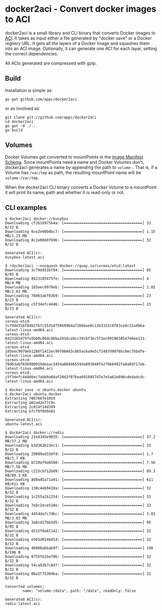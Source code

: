 # docker2aci - Convert docker images to ACI

docker2aci is a small library and CLI binary that converts Docker images to
[ACI][aci]. It takes as input either a file generated by "docker save" or a
Docker registry URL. It gets all the layers of a Docker image and squashes them
into an ACI image. Optionally, it can generate one ACI for each layer, setting
the correct dependencies.

All ACIs generated are compressed with gzip.


## Build

Installation is simple as:

	go get github.com/appc/docker2aci

or as involved as:

	git clone git://github.com/appc/docker2aci
	cd docker2aci
	go get -d ./...
	go build

## Volumes

Docker Volumes get converted to mountPoints in the
[Image Manifest Schema][imageschema]. Since mountPoints need a name and Docker
Volumes don't, docker2aci generates a name by appending the path to `volume-`.
That is, if a Volume has `/var/tmp` as path, the resulting mountPoint name will
be `volume-/var/tmp`.

When the docker2aci CLI binary converts a Docker Volume to a mountPoint it will
print its name, path and whether it is read-only or not.

## CLI examples

```
$ docker2aci docker://busybox
Downloading cf2616975b4a: [====================================] 32 B/32 B
Downloading 6ce2e90b0bc7: [====================================] 1.15 MB/1.15 MB
Downloading 8c2e06607696: [====================================] 32 B/32 B

Generated ACI(s):
busybox-latest.aci
```

```
$ /docker2aci --nosquash docker://quay.io/coreos/etcd:latest
Downloading 3c79dd31bf84: [====================================] 85 B/85 B
Downloading 8423185475fe: [====================================] 4 MB/4 MB
Downloading 185eec9979eb: [====================================] 2.02 MB/2.02 MB
Downloading 78d63abf03b9: [====================================] 23 B/23 B
Downloading c5f34efc4446: [====================================] 23 B/23 B

Generated ACI(s):
coreos-etcd-3c79dd31bf84b2fb7c55354f5069964a72bb6ae0c1263331c0f83ce4c32a4b6a-latest-linux-amd64.aci
coreos-etcd-8423185475fe5bb0c86dc98ba2816ca9cc29cbf3ec5f3ec091963854746ee131-latest-linux-amd64.aci
coreos-etcd-185eec9979eb1288f1412ec997860d3c865ac6a9e5c71487d9876bc0ec7bbdfe-latest-linux-amd64.aci
coreos-etcd-78d63abf03b980919deaac3454a80496559da893948f427868492fa8a0d717ab-latest-linux-amd64.aci
coreos-etcd-c5f34efc44466ec7abb9a68af20d2f876ea691095747e7e5a62e890cdedadcdc-latest-linux-amd64.aci
```

```
$ docker save -o ubuntu.docker ubuntu
$ docker2aci ubuntu.docker
Extracting 706766fe1019
Extracting a62a42e77c9c
Extracting 2c014f14d3d9
Extracting b7cf8f0d9e82

Generated ACI(s):
ubuntu-latest.aci
```

```
$ docker2aci docker://redis
Downloading 21e4345e9035: [====================================] 37.2 MB/37.2 MB
Downloading b3d362b23ec1: [====================================] 32 B/32 B
Downloading 29809ed33dfd: [====================================] 1.7 KB/1.7 KB
Downloading b720af9a6508: [====================================] 7.56 MB/7.56 MB
Downloading c215cb712b89: [====================================] 89.3 KB/89.3 KB
Downloading 8d9a45a71a91: [====================================] 611 KB/611 KB 
Downloading 130c4eb9410a: [====================================] 32 B/32 B
Downloading 1c255a1b1254: [====================================] 32 B/32 B
Downloading 7ebc2ece510e: [====================================] 32 B/32 B
Downloading 4454da7c7dbc: [====================================] 3.03 MB/3.03 MB
Downloading 3a8cd27bb3d5: [====================================] 95 B/95 B
Downloading d315f0a01142: [====================================] 32 B/32 B
Downloading e501d0146d1d: [====================================] 32 B/32 B
Downloading 40980abbab9f: [====================================] 196 B/196 B
Downloading 6755f61be70b: [====================================] 32 B/32 B
Downloading 54ca92b7c8d7: [====================================] 32 B/32 B
Downloading 06a1f75304ba: [====================================] 32 B/32 B

Converted volumes:
        name: "volume-/data", path: "/data", readOnly: false

Generated ACI(s):
redis-latest.aci
```

[aci]: https://github.com/appc/spec/blob/master/SPEC.md#app-container-image
[imageschema]: https://github.com/appc/spec/blob/master/SPEC.md#image-manifest-schema
